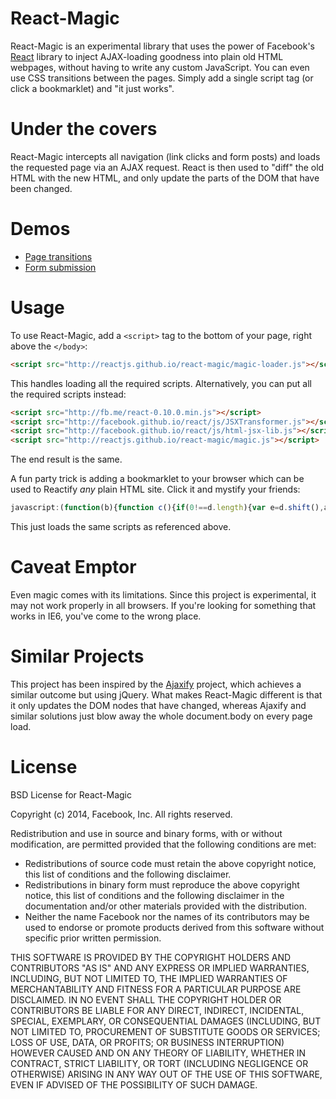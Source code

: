 React-Magic
===========

React-Magic is an experimental library that uses the power of Facebook's  
[React](http://facebook.github.io/react/) library to inject AJAX-loading 
goodness into plain old HTML webpages, without having to write any custom 
JavaScript. You can even use CSS transitions between the pages. Simply add a 
single script tag (or click a bookmarklet) and "it just works". 

Under the covers
================

React-Magic intercepts all navigation (link clicks and form posts) and loads 
the requested page via an AJAX request. React is then used to "diff" the old
HTML with the new HTML, and only update the parts of the DOM that have been 
changed.

Demos
=====

* [Page transitions](http://stuff.dan.cx/facebook/react-hacks/magic/red.php)
* [Form submission](http://stuff.dan.cx/facebook/react-hacks/magic/feedback1.htm)

Usage
=====

To use React-Magic, add a `<script>` tag to the bottom of your page, right above
the `</body>`:

```html
<script src="http://reactjs.github.io/react-magic/magic-loader.js"></script>
```

This handles loading all the required scripts. Alternatively, you can put all 
the required scripts instead:

```html
<script src="http://fb.me/react-0.10.0.min.js"></script> 
<script src="http://facebook.github.io/react/js/JSXTransformer.js"></script>
<script src="http://facebook.github.io/react/js/html-jsx-lib.js"></script>
<script src="http://reactjs.github.io/react-magic/magic.js"></script>
```

The end result is the same.

A fun party trick is adding a bookmarklet to your browser which can be used to
Reactify *any* plain HTML site. Click it and mystify your friends:

```javascript
javascript:(function(b){function c(){if(0!==d.length){var e=d.shift(),a=b.createElement("script");a.src=e;a.onload=c;b.body.appendChild(a)}}var d=["http://fb.me/react-0.10.0.min.js","http://facebook.github.io/react/js/JSXTransformer.js","http://facebook.github.io/react/js/html-jsx-lib.js","http://reactjs.github.io/react-magic/magic.js"];c();return!1})(document);
```

This just loads the same scripts as referenced above.

Caveat Emptor
=============
Even magic comes with its limitations. Since this project is experimental, it may not 
work properly in all browsers. If you're looking for something that works in 
IE6, you've come to the wrong place.

Similar Projects
================
This project has been inspired by the 
[Ajaxify](https://github.com/browserstate/ajaxify) project, which achieves a
similar outcome but using jQuery. What makes React-Magic different is that it 
only updates the DOM nodes that have changed, whereas Ajaxify and similar 
solutions just blow away the whole document.body on every page load.

License
=======
BSD License for React-Magic

Copyright (c) 2014, Facebook, Inc. All rights reserved.

Redistribution and use in source and binary forms, with or without modification,
are permitted provided that the following conditions are met:

 * Redistributions of source code must retain the above copyright notice, this
   list of conditions and the following disclaimer.
 * Redistributions in binary form must reproduce the above copyright notice,
   this list of conditions and the following disclaimer in the documentation
   and/or other materials provided with the distribution.
 * Neither the name Facebook nor the names of its contributors may be used to
   endorse or promote products derived from this software without specific
   prior written permission.

THIS SOFTWARE IS PROVIDED BY THE COPYRIGHT HOLDERS AND CONTRIBUTORS "AS IS" AND
ANY EXPRESS OR IMPLIED WARRANTIES, INCLUDING, BUT NOT LIMITED TO, THE IMPLIED
WARRANTIES OF MERCHANTABILITY AND FITNESS FOR A PARTICULAR PURPOSE ARE
DISCLAIMED. IN NO EVENT SHALL THE COPYRIGHT HOLDER OR CONTRIBUTORS BE LIABLE FOR
ANY DIRECT, INDIRECT, INCIDENTAL, SPECIAL, EXEMPLARY, OR CONSEQUENTIAL DAMAGES
(INCLUDING, BUT NOT LIMITED TO, PROCUREMENT OF SUBSTITUTE GOODS OR SERVICES;
LOSS OF USE, DATA, OR PROFITS; OR BUSINESS INTERRUPTION) HOWEVER CAUSED AND ON
ANY THEORY OF LIABILITY, WHETHER IN CONTRACT, STRICT LIABILITY, OR TORT
(INCLUDING NEGLIGENCE OR OTHERWISE) ARISING IN ANY WAY OUT OF THE USE OF THIS
SOFTWARE, EVEN IF ADVISED OF THE POSSIBILITY OF SUCH DAMAGE.
